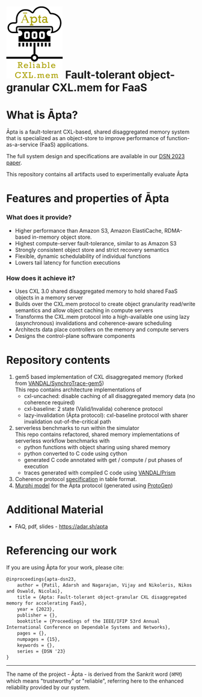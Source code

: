 # ![Apta thumb](https://github.com/adarshpatil/timewarp/blob/master/images/projects/apta/apta-thumb-github.png) Fault-tolerant object-granular CXL.mem for FaaS

# What is Āpta?
Āpta is a fault-tolerant CXL-based, shared disaggregated memory system that is specialized as an object-store to improve performance of function-as-a-service (FaaS) applications. 

The full system design and specifications are available in our [DSN 2023 paper](). 

This repository contains all artifacts used to experimentally evaluate Āpta 

# Features and properties of Āpta
### What does it provide?

- Higher performance than Amazon S3, Amazon ElastiCache, RDMA-based in-memory object store.
- Highest compute-server fault-tolerance, similar to as Amazon S3
- Strongly consistent object store and strict recovery semantics
- Flexible, dynamic schedulability of individual functions
- Lowers tail latency for function executions

### How does it achieve it?

- Uses CXL 3.0 shared disaggregated memory to hold shared FaaS objects in a memory server
- Builds over the CXL.mem protocol to create object granularity read/write semantics and allow object caching in compute servers
- Transforms the CXL.mem protocol into a high-available one using lazy (asynchronous) invalidations and coherence-aware scheduling
- Architects data place controllers on the memory and compute servers 
- Designs the control-plane software components

# Repository contents
1.  gem5 based implementation of CXL disaggregated memory (forked from [VANDAL/SynchroTrace-gem5](https://github.com/VANDAL/SynchroTrace-gem5))\
	This repo contains architecture implementations of
	 - cxl-uncached: disable caching of all disaggregated memory data (no coherence required)
	 - cxl-baseline: 2 state (Valid/Invalida) coherence protocol 
	 - lazy-invalidation (Āpta protocol): cxl-baseline protocol with sharer invalidation out-of-the-critical path
2.  serverless benchmarks to run within the simulator\
	This repo contains refactored, shared memory implementations of serverless workflow benchmarks with
	 - python functions with object sharing using shared memory 
	 - python converted to C code using cython
	 - generated C code annotated with get / compute / put phases of execution
	 - traces generated with compiled C code using [VANDAL/Prism](https://github.com/adarshpatil/prism/tree/3a12d62cf622ac3918ff62f4265ce3457b48f7a4)
3.  Coherence protocol [specification](https://github.com/adarshpatil/apta/blob/main/Apta-DSN23-appendix.pdf) in table format.
4.  [Murphi model](https://github.com/adarshpatil/apta/tree/main/murphi-model) for the Āpta protocol (generated using [ProtoGen](https://github.com/icsa-caps/ProtoGen))

# Additional Material
- FAQ, pdf, slides - https://adar.sh/apta

# Referencing our work
If you are using Āpta for your work, please cite:

```
@inproceedings{apta-dsn23,
	author = {Patil, Adarsh and Nagarajan, Vijay and Nikoleris, Nikos and Oswald, Nicolai},
	title = {Apta: Fault-tolerant object-granular CXL disaggregated memory for accelerating FaaS},
	year = {2023},
	publisher = {},
	booktitle = {Proceedings of the IEEE/IFIP 53rd Annual International Conference on Dependable Systems and Networks},
	pages = {},
	numpages = {15},
	keywords = {},
	series = {DSN '23}
}
```

--------------------------------------------------------------
The name of the project - Āpta - is derived from the Sankrit word (आप्त) which means "trustworthy" or "reliable", referring here to the enhanced reliability provided by our system.
